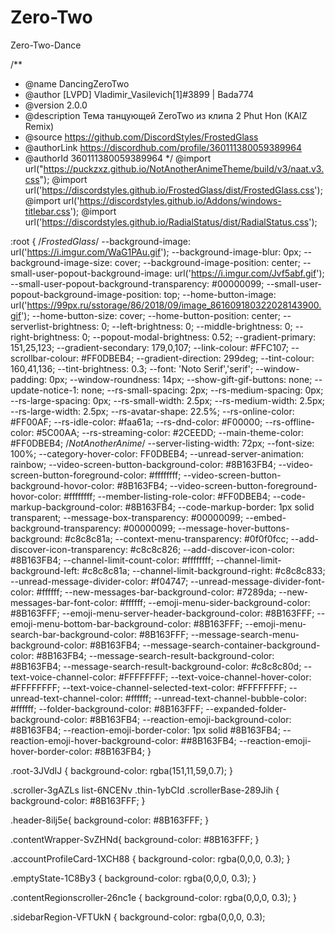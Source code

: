 # Zero-Two
Zero-Two-Dance


/**
 * @name DancingZeroTwo
 * @author [LVPD] Vladimir_Vasilevich[1]#3899 | Bada774
 * @version 2.0.0
 * @description Тема танцующей ZeroTwo из клипа 2 Phut Hon (KAIZ Remix)
 * @source https://github.com/DiscordStyles/FrostedGlass
 * @authorLink https://discordhub.com/profile/360111380059389964
 * @authorId 360111380059389964
*/
@import url("https://puckzxz.github.io/NotAnotherAnimeTheme/build/v3/naat.v3.css");
@import url('https://discordstyles.github.io/FrostedGlass/dist/FrostedGlass.css');
@import url('https://discordstyles.github.io/Addons/windows-titlebar.css');
@import url('https://discordstyles.github.io/RadialStatus/dist/RadialStatus.css');

:root {
  /*FrostedGlass*/
  --background-image: url('https://i.imgur.com/WaG1PAu.gif');
  --background-image-blur: 0px;
  --background-image-size: cover;
  --background-image-position: center;
  --small-user-popout-background-image: url('https://i.imgur.com/Jvf5abf.gif');
  --small-user-popout-background-transparency: #00000099;
  --small-user-popout-background-image-position: top;
  --home-button-image: url('https://99px.ru/sstorage/86/2018/09/image_861609180322028143900.gif');
  --home-button-size: cover;
  --home-button-position: center;
  --serverlist-brightness: 0;
  --left-brightness: 0;
  --middle-brightness: 0;
  --right-brightness: 0;
  --popout-modal-brightness: 0.52;
  --gradient-primary: 151,25,123;
  --gradient-secondary: 179,0,107;
  --link-colour: #FFC107;
  --scrollbar-colour: #FF0DBEB4;
  --gradient-direction: 299deg;
  --tint-colour: 160,41,136;
  --tint-brightness: 0.3;
  --font: 'Noto Serif','serif';
  --window-padding: 0px;
  --window-roundness: 14px;
  --show-gift-gif-buttons: none;
  --update-notice-1: none;
  --rs-small-spacing: 2px;
  --rs-medium-spacing: 0px;
  --rs-large-spacing: 0px;
  --rs-small-width: 2.5px;
  --rs-medium-width: 2.5px;
  --rs-large-width: 2.5px;
  --rs-avatar-shape: 22.5%;
  --rs-online-color: #FF00AF;
  --rs-idle-color: #faa61a;
  --rs-dnd-color: #F00000;
  --rs-offline-color: #5C00AA;
  --rs-streaming-color: #2CEEDD;
  --main-theme-color: #FF0DBEB4;
  /*NotAnotherAnime*/
--server-listing-width: 72px;
--font-size: 100%;
--category-hover-color: FF0DBEB4;
--unread-server-animation: rainbow;
--video-screen-button-background-color: #8B163FB4;
--video-screen-button-foreground-color: #ffffffff;
--video-screen-button-background-hovor-color: #8B163FB4;
--video-screen-button-foreground-hovor-color: #ffffffff;
--member-listing-role-color: #FF0DBEB4;
--code-markup-background-color:  #8B163FB4;
--code-markup-border: 1px solid transparent;
--message-box-transparency: #00000099;
--embed-background-transparency: #00000099;
--message-hover-buttons-background: #c8c8c81a;
--context-menu-transparency: #0f0f0fcc;
--add-discover-icon-transparency: #c8c8c826;
--add-discover-icon-color: #8B163FB4;
--channel-limit-count-color: #ffffffff;
--channel-limit-background-left: #c8c8c81a;
--channel-limit-background-right: #c8c8c833;
--unread-message-divider-color: #f04747;
--unread-message-divider-font-color: #ffffff;
--new-messages-bar-background-color: #7289da;
--new-messages-bar-font-color: #ffffff;
--emoji-menu-sider-background-color: #8B163FFF;
--emoji-menu-server-header-background-color: #8B163FFF;
--emoji-menu-bottom-bar-background-color: #8B163FFF;
--emoji-menu-search-bar-background-color: #8B163FFF;
--message-search-menu-background-color: #8B163FB4;
--message-search-container-background-color: #8B163FB4;
--message-search-result-background-color: #8B163FB4;
--message-search-result-background-color: #c8c8c80d;
--text-voice-channel-color:  #FFFFFFFF;
--text-voice-channel-hover-color:  #FFFFFFFF;
--text-voice-channel-selected-text-color:  #FFFFFFFF;
--unread-text-channel-color: #ffffff;
--unread-text-channel-bubble-color: #ffffff;
--folder-background-color: #8B163FFF;
--expanded-folder-background-color: #8B163FB4;
--reaction-emoji-background-color: #8B163FB4;
--reaction-emoji-border-color: 1px solid #8B163FB4;
--reaction-emoji-hover-background-color: ##8B163FB4;
--reaction-emoji-hover-border-color: #8B163FB4;
}

.root-3JVdIJ {
  background-color: rgba(151,11,59,0.7);
}

.scroller-3gAZLs list-6NCENv .thin-1ybCId .scrollerBase-289Jih {
  background-color: #8B163FFF;
}

.header-8ilj5e{
  background-color: #8B163FFF;
}

.contentWrapper-SvZHNd{
  background-color: #8B163FFF;
}

.accountProfileCard-1XCH88 {
  background-color: rgba(0,0,0, 0.3);
}

.emptyState-1C8By3 {
  background-color: rgba(0,0,0, 0.3);
}

.contentRegionscroller-26nc1e {
  background-color: rgba(0,0,0, 0.3);
}

.sidebarRegion-VFTUkN {
  background-color: rgba(0,0,0, 0.3);
